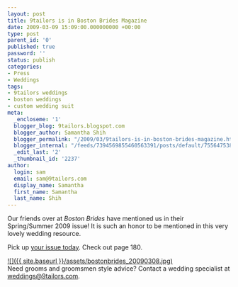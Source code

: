 ```yaml
---
layout: post
title: 9tailors is in Boston Brides Magazine
date: 2009-03-09 15:09:00.000000000 +00:00
type: post
parent_id: '0'
published: true
password: ''
status: publish
categories:
- Press
- Weddings
tags:
- 9tailors weddings
- boston weddings
- custom wedding suit
meta:
  _encloseme: '1'
  blogger_blog: 9tailors.blogspot.com
  blogger_author: Samantha Shih
  blogger_permalink: "/2009/03/9tailors-is-in-boston-brides-magazine.html"
  blogger_internal: "/feeds/7394569855460563391/posts/default/7556475387864694396"
  _edit_last: '2'
  _thumbnail_id: '2237'
author:
  login: sam
  email: sam@9tailors.com
  display_name: Samantha
  first_name: Samantha
  last_name: Shih
---
```

Our friends over at _Boston Brides_ have mentioned us in their Spring/Summer 2009 issue! It is such an honor to be mentioned in this very lovely wedding resource.

Pick up [your issue today](https://m1.buysub.com/webapp/wcs/stores/servlet/CategoryDisplay?catalogId=11751&categoryId=12486&storeId=11751). Check out page 180.

[![]({{ site.baseurl }}/assets/bostonbrides_20090308.jpg)](http://2.bp.blogspot.com/_RlJ3L7W6dBw/SbU7nSbJuFI/AAAAAAAAHVc/8jastyScuaI/s1600-h/bostonbrides_20090308.jpg)  
Need grooms and groomsmen style advice? Contact a wedding specialist at weddings@9tailors.com.